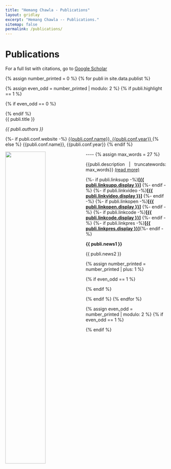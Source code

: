```yaml
---
title: "Hemang Chawla - Publications"
layout: gridlay
excerpt: "Hemang Chawla -- Publications."
sitemap: false
permalink: /publications/
---
```



# Publications

For a full list with citations, go to [Google Scholar](https://scholar.google.ch/citations?user=_58RpMgAAAAJ)

{% assign number_printed = 0 %}
{% for publi in site.data.publist %}

{% assign even_odd = number_printed | modulo: 2 %}
{% if publi.highlight == 1 %}

{% if even_odd == 0 %}
<div class="row">
{% endif %}

<div class="col-sm-6 clearfix">
 <div class="well">
  <pubtit style="text-align: justify">{{ publi.title }}</pubtit>
  <p><em>{{ publi.authors }}</em></p>
  <p>
  {%- if publi.conf.website -%}
  <a href="{{ publi.conf.website }}">{{publi.conf.name}}, {{publi.conf.year}} </a> 
  {% else %}
  {{publi.conf.name}}, {{publi.conf.year}}
  {% endif %}
  </p>
  ----
  <img src="{{ site.url }}{{ site.baseurl }}/images/pubpic/{{ publi.image }}" class="img-responsive" width="50%" style="float: left" />
  {% assign max_words = 27 %}
  <p style="text-align: justify">{{publi.description | truncatewords: max_words}} <a href="{{publi.link.url}}">(read more)</a></p>
  <p>

[//]: # (  {%- if publi.link -%}<strong><a href="{{ publi.link.url }}">{{ publi.link.display }}</a></strong><br/> {%- endif -%})
  {%- if publi.linksupp -%}<strong>[<a href="{{ publi.linksupp.url }}">{{ publi.linksupp.display }}</a>]</strong> {%- endif -%}
  {%- if publi.linkvideo -%}<strong>[<a href="{{ publi.linkvideo.url }}">{{ publi.linkvideo.display }}</a>]</strong> {%- endif -%}
  {%- if publi.linkopen -%}<strong>[<a href="{{ publi.linkopen.url }}">{{ publi.linkopen.display }}</a>]</strong> {%- endif -%} 
  {%- if publi.linkcode -%}<strong>[<a href="{{ publi.linkcode.url }}">{{ publi.linkcode.display }}</a>]</strong> {%- endif -%} 
  {%- if publi.linkpres -%}<strong>[<a href="{{ publi.linkpres.url }}">{{ publi.linkpres.display }}</a>]</strong>{%- endif -%}
  </p>
  <p class="text-danger"><strong> {{ publi.news1 }}</strong></p>
  <p> {{ publi.news2 }}</p>
 </div>
</div>

{% assign number_printed = number_printed | plus: 1 %}

{% if even_odd == 1 %}
</div>
{% endif %}

{% endif %}
{% endfor %}

{% assign even_odd = number_printed | modulo: 2 %}
{% if even_odd == 1 %}
</div>
{% endif %}

<p> &nbsp; </p>
